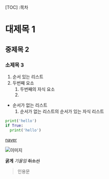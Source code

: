 [TOC] :목차
# 대제목 1
## 중제목 2
### 소제목 3

1. 순서 있는 리스트
2. 두번째 요소
    1. 두번째의 자식 요소
    2. 
- 순서가 없는 리스트
  1. 순서가 없는 리스트의 순서가 있는 자식 리스트

```python
print('hello')
if True:
  print('hello')
```

[naver](https://www.naver.com)

![이미지](https://picsum.photos/200/300)

**굵게**
*기울임*
~~취소선~~

> 인용문

